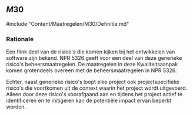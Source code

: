 ## $M30$

#include "Content/Maatregelen/M30/Definitie.md"

### Rationale

Een flink deel van de risico's die komen kijken bij het ontwikkelen van software zijn bekend. NPR 5326 geeft voor een deel van deze generieke risico's beheersmaatregelen. De maatregelen in deze Kwaliteitsaanpak komen grotendeels overeen met de beheersmaatregelen in NPR 5326.

Echter, naast generieke risico's loopt elke project ook projectspecifieke risico's die voortkomen uit de context waarin het project wordt uitgevoerd. Alleen door deze risico's voorafgaand aan en tijdens het project actief te identificeren en te mitigeren kan de potentiële impact ervan beperkt worden.

